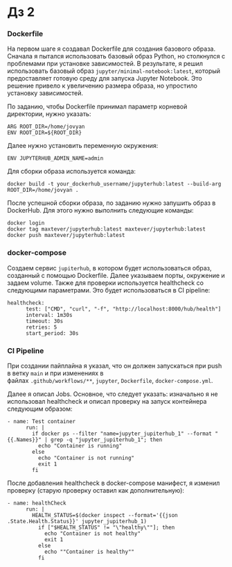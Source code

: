 # Дз 2

### Dockerfile
На первом шаге я создавал Dockerfile для создания базового образа. Сначала я пытался использовать базовый образ Python, но столкнулся с проблемами при установке зависимостей. В результате, я решил использовать базовый образ `jupyter/minimal-notebook:latest`, который предоставляет готовую среду для запуска Jupyter Notebook. Это решение привело к увеличению размера образа, но упростило установку зависимостей.

По заданию, чтобы Dockerfile принимал параметр корневой директории, нужно указать:

```
ARG ROOT_DIR=/home/jovyan
ENV ROOT_DIR=${ROOT_DIR}
```

Далее нужно установить переменную окружения:

`ENV JUPYTERHUB_ADMIN_NAME=admin`

Для сборки образа используется команда:

```
docker build -t your_dockerhub_username/jupyterhub:latest --build-arg ROOT_DIR=/home/jovyan .
```

После успешной сборки образа, по заданию нужно запушить образ в DockerHub. Для этого нужно выполнить следующие команды:

```
docker login
docker tag maxtever/jupyterhub:latest maxtever/jupyterhub:latest
docker push maxtever/jupyterhub:latest
```

### docker-compose

Создаем сервис `jupiterhub`, в котором будет использоваться образ, созданный с помощью Dockerfile. Далее указываем порты, окружение и задаем volume. Также для проверки используется healthcheck со следующими параметрами. Это будет использоваться в CI pipeline:

```
healthcheck:
      test: ["CMD", "curl", "-f", "http://localhost:8000/hub/health"]
      interval: 1m30s
      timeout: 30s
      retries: 5
      start_period: 30s
```

### CI Pipeline 

При создании пайплайна я указал, что он должен запускаться при push в ветку `main` и при изменениях в файлах `.github/workflows/**`, `jupyter`, `Dockerfile`, `docker-compose.yml`.

Далее я описал Jobs. Основное, что следует указать: изначально я не использовал healthcheck и описал проверку на запуск контейнера следующим образом:

```
- name: Test container
      run: |
        if docker ps --filter "name=jupyter_jupiterhub_1" --format "{{.Names}}" | grep -q "jupyter_jupiterhub_1"; then
          echo "Container is running"
        else
          echo "Container is not running"
          exit 1
        fi
```
После добавления healthcheck в docker-compose манифест, я изменил проверку (старую проверку оставил как дополнительную):
```
- name: healthCheck
      run: |
        HEALTH_STATUS=$(docker inspect --format='{{json .State.Health.Status}}' jupyter_jupiterhub_1)
          if ["$HEALTH_STATUS" != "\"healthy\""]; then
            echo "Container is not healthy"
            exit 1
          else
            echo ""Container is healthy""
          fi
```